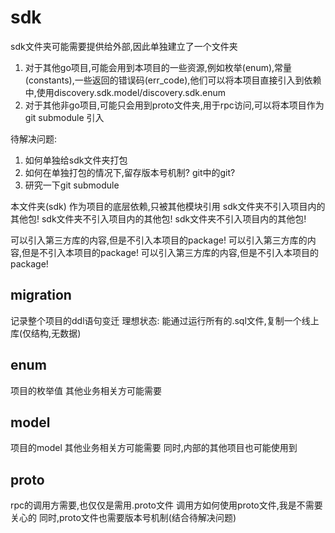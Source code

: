 # sdk
sdk文件夹可能需要提供给外部,因此单独建立了一个文件夹

1. 对于其他go项目,可能会用到本项目的一些资源,例如枚举(enum),常量(constants),一些返回的错误码(err_code),他们可以将本项目直接引入到依赖中,使用discovery.sdk.model/discovery.sdk.enum
2. 对于其他非go项目,可能只会用到proto文件夹,用于rpc访问,可以将本项目作为 git submodule 引入



待解决问题: 
1. 如何单独给sdk文件夹打包
2. 如何在单独打包的情况下,留存版本号机制? git中的git?
3. 研究一下git submodule

本文件夹(sdk) 作为项目的底层依赖,只被其他模块引用
sdk文件夹不引入项目内的其他包!
sdk文件夹不引入项目内的其他包!
sdk文件夹不引入项目内的其他包!

可以引入第三方库的内容,但是不引入本项目的package!
可以引入第三方库的内容,但是不引入本项目的package!
可以引入第三方库的内容,但是不引入本项目的package!

## migration
记录整个项目的ddl语句变迁
理想状态: 能通过运行所有的.sql文件,复制一个线上库(仅结构,无数据)

## enum
项目的枚举值
其他业务相关方可能需要

## model
项目的model
其他业务相关方可能需要
同时,内部的其他项目也可能使用到

## proto
rpc的调用方需要,也仅仅是需用.proto文件
调用方如何使用proto文件,我是不需要关心的
同时,proto文件也需要版本号机制(结合待解决问题)

